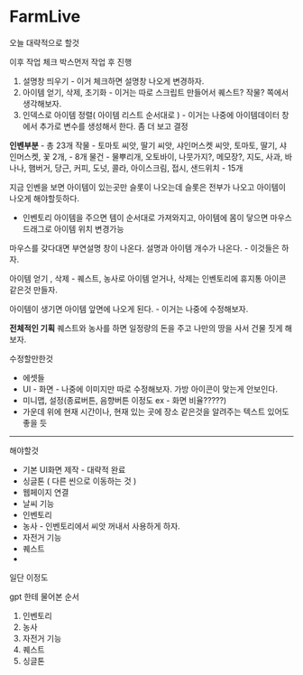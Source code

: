 # FarmLive

오늘 대략적으로 할것

이후 작업
체크 박스먼저 작업 후 진행

1. 설명창 띄우기 - 이거 체크하면 설명창 나오게 변경하자.
2. 아이템 얻기, 삭제, 초기화 - 이거는 따로 스크립트 만들어서 퀘스트? 작물? 쪽에서 생각해보자.
3. 인덱스로 아이템 정렬( 아이템 리스트 순서대로 ) - 이거는 나중에 아이템데이터 창에서 추가로 변수를 생성해서 한다. 좀 더 보고 결정

<b>인벤부분</b> - 총 23개
작물 - 토마토 씨앗, 딸기 씨앗, 샤인머스켓 씨앗, 토마토, 딸기, 샤인머스켓, 꽃 2개, - 8개
물건 - 물뿌리개, 오토바이, 나뭇가지?, 메모장?, 지도, 사과, 바나나, 햄버거, 당근, 커피, 도넛, 콜라, 아이스크림, 접시, 샌드위치 - 15개

지금 인벤을 보면 아이템이 있는곳만 슬롯이 나오는데 슬롯은 전부가 나오고 아이템이 나오게 해야할듯하다.

- 인벤토리
  아이템을 주으면 템이 순서대로 가져와지고, 아이템에 몸이 닿으면
  마우스 드래그로 아이템 위치 변경가능

마우스를 갖다대면 부연설명 창이 나온다.
설명과 아이템 개수가 나온다. - 이것들은 하자. 

아이템 얻기 , 삭제 - 퀘스트, 농사로 아이템 얻거나,    삭제는 인벤토리에 휴지통 아이콘 같은것 만들자.

아이템이 생기면 아이템 앞면에 나오게 된다. - 이거는 나중에 수정해보자.


<b>전체적인 기획</b>
퀘스트와 농사를 하면 일정량의 돈을 주고 나만의 땅을 사서 건물 짓게 해보자.


수정할만한것
- 에셋들
- UI - 화면 - 나중에 이미지만 따로 수정해보자. 가방 아이콘이 맞는게 안보인다. 
- 미니맵, 설정(종료버튼, 음향버튼 이정도 ex - 화면 비율?????)
- 가운데 위에 현재 시간이나, 현재 있는 곳에 장소 같은것을 알려주는 텍스트 있어도 좋을 듯

-------------------------------------------------------

해야할것
- 기본 UI화면 제작 - 대략적 완료
- 싱글톤 ( 다른 씬으로 이동하는 것 )
- 웹페이지 연결
- 날씨 기능
- 인벤토리
- 농사 - 인벤토리에서 씨앗 꺼내서 사용하게 하자.
- 자전거 기능
- 퀘스트
- 
일단 이정도

gpt 한테 물어본 순서 

1. 인벤토리
2. 농사
3. 자전거 기능
4. 퀘스트
5. 싱글톤

